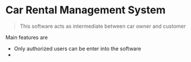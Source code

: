 # Car Rental Management System

> This  software acts as intermediate between car owner and customer

Main features are 

 * Only authorized users can be enter into the software
*
